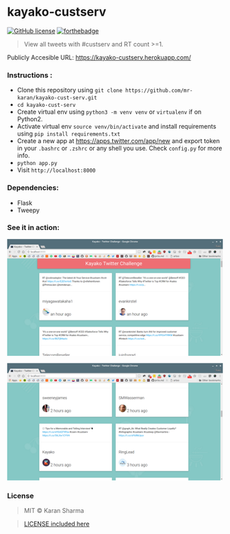 # kayako-custserv
[![GitHub license](https://img.shields.io/badge/license-MIT-blue.svg)](https://raw.githubusercontent.com/mr-karan/fate/master/LICENSE)
[![forthebadge](http://forthebadge.com/images/badges/built-with-love.svg)](http://forthebadge.com)
> View all tweets with #custserv and RT count >=1.

Publicly Accesible URL: https://kayako-custserv.herokuapp.com/

### Instructions :

- Clone this repository using `git clone https://github.com/mr-karan/kayako-cust-serv.git`
- `cd kayako-cust-serv`
- Create virtual env using `python3 -m venv venv` or `virtualenv` if on Python2.
- Activate virtual env `source venv/bin/activate` and install requirements using `pip install requirements.txt`  
- Create a new app at https://apps.twitter.com/app/new and export token in your `.bashrc` or `.zshrc` or any shell you use. Check `config.py` for more info.
- `python app.py`
- Visit `http://localhost:8000`

### Dependencies:

-  Flask
-  Tweepy


### See it in action:
![screen2](screenshots/screen2.png)

![screen1](screenshots/screen1.png)

### License
> MIT © Karan Sharma

> [LICENSE included here](LICENSE)
